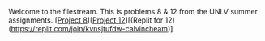 Welcome to the filestream. This is problems 8 & 12 from the UNLV summer assignments. [[Project 8](https://drive.google.com/drive/folders/1sS_-gpPrAT-f0xWiYvFFWBr1YJlHrz9Y)][[Project 12](https://drive.google.com/drive/folders/1sS_-gpPrAT-f0xWiYvFFWBr1YJlHrz9Y)][(Replit for 12)(https://replit.com/join/kvnsjtufdw-calvincheam)]
